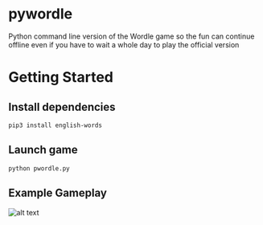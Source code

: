 # pywordle
Python command line version of the Wordle game so the fun can continue offline even if you have to wait a whole day to play the official version

# Getting Started

## Install dependencies

```pip3 install english-words```

## Launch game
```python pwordle.py```

## Example Gameplay
![alt text](https://github.com/vabugslady/pywordle/blob/main/pwordle.png?raw=true)


